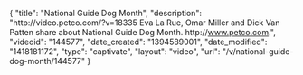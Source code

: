 {
    "title": "National Guide Dog Month",
    "description": "http:\/\/video.petco.com\/?v=18335 Eva La Rue, Omar Miller and Dick Van Patten share about National Guide Dog Month. http:\/\/www.petco.com.",
    "videoid": "144577",
    "date_created": "1394589001",
    "date_modified": "1418181172",
    "type": "captivate",
    "layout": "video",
    "url": "\/v\/national-guide-dog-month\/144577"
}